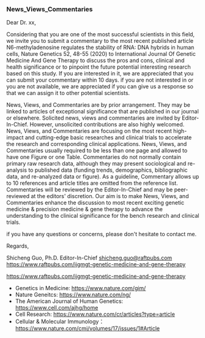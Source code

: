 ### News_Views_Commentaries

Dear Dr. xx,

Considering that you are one of the most successful scientists in this field, we invite you to submit a commentary to the most recent published article N6-methyladenosine regulates the stability of RNA: DNA hybrids in human cells, Nature Genetics 52, 48-55 (2020) to International Journal Of Genetic Medicine And Gene Therapy to discuss the pros and cons, clinical and health significance or to pinpoint the future potential interesting research based on this study. If you are interested in it, we are appreciated that you can submit your commentary within 10 days. if you are not interested in or you are not available, we are appreciated if you can give us a response so that we can assign it to other potential scientists.

News, Views, and Commentaries are by prior arrangement. They may be linked to articles of exceptional significance that are published in our journal or elsewhere. Solicited news, views and commentaries are invited by Editor-In-Chief. However, unsolicited contributions are also highly welcomed. News, Views, and Commentaries are focusing on the most recent high-impact and cutting-edge basic researches and clinical trials to accelerate the research and corresponding clinical applications. News, Views, and Commentaries usually required to be less than one page and allowed to have one Figure or one Table. Commentaries do not normally contain primary raw research data, although they may present sociological and re-analysis to published data (funding trends, demographics, bibliographic data, and re-analyzed data or figure). As a guideline, Commentary allows up to 10 references and article titles are omitted from the reference list. Commentaries will be reviewed by the Editor-In-Chief and may be peer-reviewed at the editors' discretion. Our aim is to make News, Views, and Commentaries enhance the discussion to most recent exciting genetic medicine & precision medicine & gene therapy to advance the understanding to the clinical significance for the bench research and clinical trials.

if you have any questions or concerns, please don't hesitate to contact me. 


Regards, 

Shicheng Guo, Ph.D.
Editor-In-Chief
shicheng.guo@raftpubs.com
https://www.raftpubs.com/ijgmgt-genetic-medicine-and-gene-therapy

https://www.raftpubs.com/ijgmgt-genetic-medicine-and-gene-therapy


* Genetics in Medicine: https://www.nature.com/gim/
* Nature Geneitcs: https://www.nature.com/ng/
* The American Journal of Human Genetics: https://www.cell.com/ajhg/home
* Cell Research: https://www.nature.com/cr/articles?type=article
* Cellular & Molecular Immunology：https://www.nature.com/cmi/volumes/17/issues/1#Article
